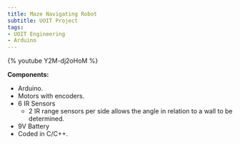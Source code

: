 ```yaml
---
title: Maze Navigating Robot
subtitle: UOIT Project
tags:
- UOIT Engineering
- Arduino
---
```


{% youtube Y2M-dj2oHoM %}

**Components:**

- Arduino.
- Motors with encoders.
- 6 IR Sensors
  - 2 IR range sensors per side allows the angle in relation to a wall to be determined.
- 9V Battery
- Coded in C/C++.
